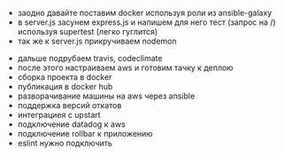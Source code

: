 + заодно давайте поставим docker используя роли из ansible-galaxy
+ в server.js засунем express.js и напишем для него тест (запрос на /) используя supertest (легко гуглится)
+ так же к server.js прикручиваем nodemon
- дальше подрубаем travis, codeclimate
- после этого настраиваем aws и готовим тачку к деплою
- сборка проекта в docker
- публикация в docker hub
- разворачивание машины на aws через ansible
- поддержка версий откатов
- интеграциея с upstart
- подключение datadog к aws
- подключение rollbar к приложению
- eslint нужно подключить
